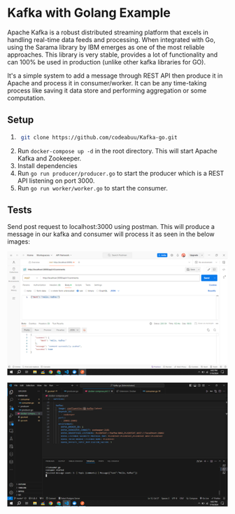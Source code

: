 # Kafka with Golang Example

Apache Kafka is a robust distributed streaming platform that excels in handling real-time data feeds and processing. When integrated with Go, using the Sarama library by IBM emerges as one of the most reliable approaches. This library is very stable, provides a lot of functionality and can 100% be used in production (unlike other kafka libraries for GO).

It's a simple system to add a message through REST API then produce it in Apache and process it in consumer/worker. It can be any time-taking process like saving it data store and performing aggregation or some computation.

## Setup

1. ```bash
    git clone https://github.com/codeabuu/Kafka-go.git
    ```
2. Run `docker-compose up -d` in the root directory. This will start Apache Kafka and Zookeeper.
3. Install dependencies
4. Run `go run producer/producer.go` to start the producer which is a REST API listening on port 3000.
5. Run `go run worker/worker.go` to start the consumer.

## Tests

Send post request to localhost:3000 using postman.
This will produce a message in our kafka and consumer will process it as seen in the below images:

![Post req](images/postman.png)

![cunsumer msg](images/consumer.png)

